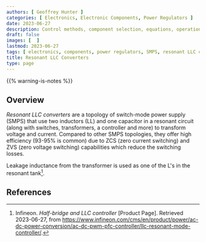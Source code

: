 ```yaml
---
authors: [ Geoffrey Hunter ]
categories: [ Electronics, Electronic Components, Power Regulators ]
date: 2023-06-27
description: Control methods, component selection, equations, operation modes, schematics, examples and more info on resonant LLC converters.
draft: false
images: [  ]
lastmod: 2023-06-27
tags: [ electronics, components, power regulators, SMPS, resonant LLC converters, inductors, capacitors, transformers ]
title: Resonant LLC Converters
type: page
---
```


{{% warning-is-notes %}}

## Overview

_Resonant LLC converters_ are a topology of switch-mode power supply (SMPS) that use two inductors (LL) and one capacitor in a resonant circuit (along with switches, transformers, a controller and more) to transform voltage and current. Compared to other SMPS topologies, they offer high efficiency (93-95% is common) due to ZCS (zero current switching) and ZVS (zero voltage switching) capabilities which reduce the switching losses.

Leakage inductance from the transformer is used as one of the L's in the resonant tank[^infineon-half-bridge-and-llc-controller].

## References

[^infineon-half-bridge-and-llc-controller]: Infineon. _Half-bridge and LLC controller_ [Product Page]. Retrieved 2023-06-27, from https://www.infineon.com/cms/en/product/power/ac-dc-power-conversion/ac-dc-pwm-pfc-controller/llc-resonant-mode-controller/.
